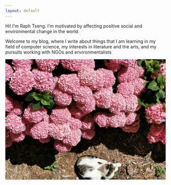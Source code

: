 ```yaml
---
layout: default
---
```


<div id = "main-text">
  <p>
    Hi! I'm Raph Tseng. I'm motivated by affecting positive social and environmental change in the world. </p>
  <p> Welcome to my blog, where I write about things that I am learning in my field of computer science, my interests in literature and the arts, and my pursuits working with NGOs and environmentalists </p>
</div>

<div id="image-container" class="noselect">
  <img id="primary-mainimg" class="main-image" src="assets/img/119916132_1272694136408821_5749101384131024825_n.jpg"></img>
</div>

<link rel="stylesheet" href="assets/css/index.css">
  
